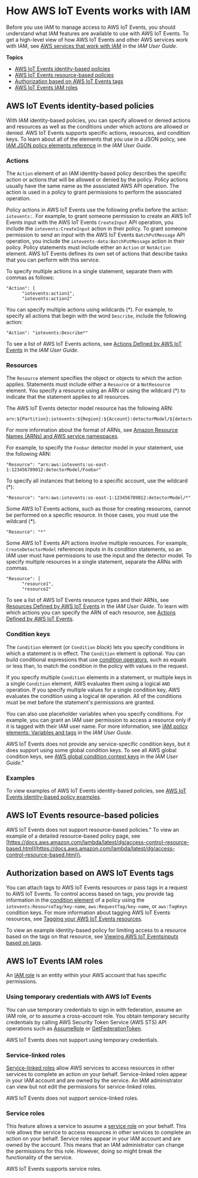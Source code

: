 # How AWS IoT Events works with IAM<a name="security_iam_service-with-iam"></a>

Before you use IAM to manage access to AWS IoT Events, you should understand what IAM features are available to use with AWS IoT Events\. To get a high\-level view of how AWS IoT Events and other AWS services work with IAM, see [AWS services that work with IAM](https://docs.aws.amazon.com/IAM/latest/UserGuide/reference_aws-services-that-work-with-iam.html) in the *IAM User Guide*\.

**Topics**
+ [AWS IoT Events identity\-based policies](#security_iam_service-with-iam-id-based-policies)
+ [AWS IoT Events resource\-based policies](#security_iam_service-with-iam-resource-based-policies)
+ [Authorization based on AWS IoT Events tags](#security_iam_service-with-iam-tags)
+ [AWS IoT Events IAM roles](#security_iam_service-with-iam-roles)

## AWS IoT Events identity\-based policies<a name="security_iam_service-with-iam-id-based-policies"></a>

With IAM identity\-based policies, you can specify allowed or denied actions and resources as well as the conditions under which actions are allowed or denied\. AWS IoT Events supports specific actions, resources, and condition keys\. To learn about all of the elements that you use in a JSON policy, see [IAM JSON policy elements reference](https://docs.aws.amazon.com/IAM/latest/UserGuide/reference_policies_elements.html) in the *IAM User Guide*\.

### Actions<a name="security_iam_service-with-iam-id-based-policies-actions"></a>

The `Action` element of an IAM identity\-based policy describes the specific action or actions that will be allowed or denied by the policy\. Policy actions usually have the same name as the associated AWS API operation\. The action is used in a policy to grant permissions to perform the associated operation\. 

Policy actions in AWS IoT Events use the following prefix before the action: `iotevents:`\. For example, to grant someone permission to create an AWS IoT Events input with the AWS IoT Events `CreateInput` API operation, you include the `iotevents:CreateInput` action in their policy\. To grant someone permission to send an input with the AWS IoT Events `BatchPutMessage` API operation, you include the `iotevents-data:BatchPutMessage` action in their policy\. Policy statements must include either an `Action` or `NotAction` element\. AWS IoT Events defines its own set of actions that describe tasks that you can perform with this service\.

To specify multiple actions in a single statement, separate them with commas as follows:

```
"Action": [
      "iotevents:action1",
      "iotevents:action2"
```

You can specify multiple actions using wildcards \(\*\)\. For example, to specify all actions that begin with the word `Describe`, include the following action:

```
"Action": "iotevents:Describe*"
```



To see a list of AWS IoT Events actions, see [Actions Defined by AWS IoT Events](https://docs.aws.amazon.com/IAM/latest/UserGuide/list_awsiotevents.html#awsiotevents-actions-as-permissions) in the *IAM User Guide*\.

### Resources<a name="security_iam_service-with-iam-id-based-policies-resources"></a>

The `Resource` element specifies the object or objects to which the action applies\. Statements must include either a `Resource` or a `NotResource` element\. You specify a resource using an ARN or using the wildcard \(\*\) to indicate that the statement applies to all resources\.



The AWS IoT Events detector model resource has the following ARN:

```
arn:${Partition}:iotevents:${Region}:${Account}:detectorModel/${detectorModelName}
```

For more information about the format of ARNs, see [Amazon Resource Names \(ARNs\) and AWS service namespaces](https://docs.aws.amazon.com/general/latest/gr/aws-arns-and-namespaces.html)\.

For example, to specify the `Foobar` detector model in your statement, use the following ARN:

```
"Resource": "arn:aws:iotevents:us-east-1:123456789012:detectorModel/Foobar"
```

To specify all instances that belong to a specific account, use the wildcard \(\*\):

```
"Resource": "arn:aws:iotevents:us-east-1:123456789012:detectorModel/*"
```

Some AWS IoT Events actions, such as those for creating resources, cannot be performed on a specific resource\. In those cases, you must use the wildcard \(\*\)\.

```
"Resource": "*"
```

Some AWS IoT Events API actions involve multiple resources\. For example, `CreateDetectorModel` references inputs in its condition statements, so an IAM user must have permissions to use the input and the detector model\. To specify multiple resources in a single statement, separate the ARNs with commas\. 

```
"Resource": [
      "resource1",
      "resource2"
```

To see a list of AWS IoT Events resource types and their ARNs, see [Resources Defined by AWS IoT Events](https://docs.aws.amazon.com/IAM/latest/UserGuide/list_awsiotevents.html#awsiotevents-resources-for-iam-policies) in the *IAM User Guide*\. To learn with which actions you can specify the ARN of each resource, see [Actions Defined by AWS IoT Events](https://docs.aws.amazon.com/IAM/latest/UserGuide/list_awsiotevents.html#awsiotevents-actions-as-permissions)\.

### Condition keys<a name="security_iam_service-with-iam-id-based-policies-conditionkeys"></a>

The `Condition` element \(or `Condition` *block*\) lets you specify conditions in which a statement is in effect\. The `Condition` element is optional\. You can build conditional expressions that use [condition operators](https://docs.aws.amazon.com/IAM/latest/UserGuide/reference_policies_elements_condition_operators.html), such as equals or less than, to match the condition in the policy with values in the request\. 

If you specify multiple `Condition` elements in a statement, or multiple keys in a single `Condition` element, AWS evaluates them using a logical `AND` operation\. If you specify multiple values for a single condition key, AWS evaluates the condition using a logical `OR` operation\. All of the conditions must be met before the statement's permissions are granted\.

 You can also use placeholder variables when you specify conditions\. For example, you can grant an IAM user permission to access a resource only if it is tagged with their IAM user name\. For more information, see [IAM policy elements: Variables and tags](https://docs.aws.amazon.com/IAM/latest/UserGuide/reference_policies_variables.html) in the *IAM User Guide*\. 

AWS IoT Events does not provide any service\-specific condition keys, but it does support using some global condition keys\. To see all AWS global condition keys, see [AWS global condition context keys](https://docs.aws.amazon.com/IAM/latest/UserGuide/reference_policies_condition-keys.html) in the *IAM User Guide*\."

### Examples<a name="security_iam_service-with-iam-id-based-policies-examples"></a>



To view examples of AWS IoT Events identity\-based policies, see [AWS IoT Events identity\-based policy examples](security_iam_id-based-policy-examples.md)\.

## AWS IoT Events resource\-based policies<a name="security_iam_service-with-iam-resource-based-policies"></a>

AWS IoT Events does not support resource\-based policies\." To view an example of a detailed resource\-based policy page, see [https://docs.aws.amazon.com/lambda/latest/dg/access-control-resource-based.html](https://docs.aws.amazon.com/lambda/latest/dg/access-control-resource-based.html)\. 

## Authorization based on AWS IoT Events tags<a name="security_iam_service-with-iam-tags"></a>

You can attach tags to AWS IoT Events resources or pass tags in a request to AWS IoT Events\. To control access based on tags, you provide tag information in the [condition element](https://docs.aws.amazon.com/IAM/latest/UserGuide/reference_policies_elements_condition.html) of a policy using the `iotevents:ResourceTag/key-name`, `aws:RequestTag/key-name`, or `aws:TagKeys` condition keys\. For more information about tagging AWS IoT Events resources, see [Tagging your AWS IoT Events resources](tagging-iotevents.md)\.

To view an example identity\-based policy for limiting access to a resource based on the tags on that resource, see [ Viewing AWS IoT Events*inputs* based on tags](security_iam_id-based-policy-examples.md#security_iam_id-based-policy-examples-view-input-tags)\.

## AWS IoT Events IAM roles<a name="security_iam_service-with-iam-roles"></a>

An [IAM role](https://docs.aws.amazon.com/IAM/latest/UserGuide/id_roles.html) is an entity within your AWS account that has specific permissions\.

### Using temporary credentials with AWS IoT Events<a name="security_iam_service-with-iam-roles-tempcreds"></a>

You can use temporary credentials to sign in with federation, assume an IAM role, or to assume a cross\-account role\. You obtain temporary security credentials by calling AWS Security Token Service \(AWS STS\) API operations such as [AssumeRole](https://docs.aws.amazon.com/STS/latest/APIReference/API_AssumeRole.html) or [GetFederationToken](https://docs.aws.amazon.com/STS/latest/APIReference/API_GetFederationToken.html)\. 

AWS IoT Events does not support using temporary credentials\. 

### Service\-linked roles<a name="security_iam_service-with-iam-roles-service-linked"></a>

[Service\-linked roles](https://docs.aws.amazon.com/IAM/latest/UserGuide/id_roles_terms-and-concepts.html#iam-term-service-linked-role) allow AWS services to access resources in other services to complete an action on your behalf\. Service\-linked roles appear in your IAM account and are owned by the service\. An IAM administrator can view but not edit the permissions for service\-linked roles\.

AWS IoT Events does not support service\-linked roles\. 

### Service roles<a name="security_iam_service-with-iam-roles-service"></a>

This feature allows a service to assume a [service role](https://docs.aws.amazon.com/IAM/latest/UserGuide/id_roles_terms-and-concepts.html#iam-term-service-role) on your behalf\. This role allows the service to access resources in other services to complete an action on your behalf\. Service roles appear in your IAM account and are owned by the account\. This means that an IAM administrator can change the permissions for this role\. However, doing so might break the functionality of the service\.

AWS IoT Events supports service roles\. 